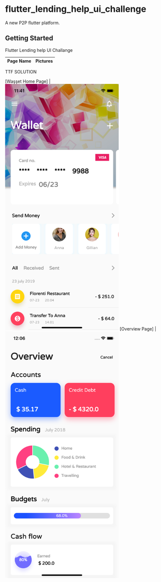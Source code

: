 # flutter_lending_help_ui_challenge

A new P2P flutter platform.

## Getting Started
Flutter Lending help UI Challange
  
  Page Name | Pictures   
 --- | --- 
 TTF SOLUTION
 
 [Waşşet Home Page] | <img src="screens/homepage.png" height= "800"/>
 [Overview Page] | <img src="screens/overviewpage.png" height= "800"/>
 
 
